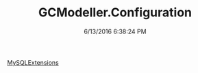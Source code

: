 ﻿---
title: GCModeller.Configuration
date: 6/13/2016 6:38:24 PM
---

[MySQLExtensions](T-GCModeller.Configuration.MySQLExtensions.html)
